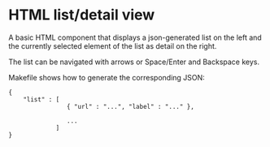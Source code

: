 # HTML list/detail view


A basic HTML component that displays a json-generated list on the left and the currently selected element of the list as detail on the right.

The list can be navigated with arrows or Space/Enter and Backspace keys.

Makefile shows how to generate the corresponding JSON:

```
{ 
    "list" : [
                { "url" : "...", "label" : "..." },

                ...
             ]
}
```
